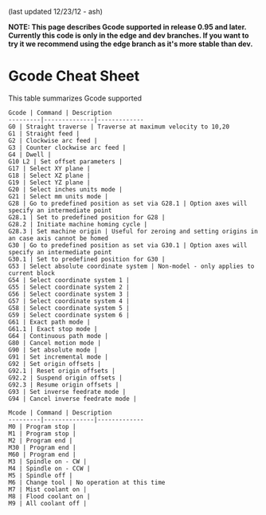 (last updated 12/23/12 - ash) 

**NOTE: This page describes Gcode supported in release 0.95 and later. Currently this code is only in the edge and dev branches. If you want to try it we recommend using the edge branch as it's more stable than dev.**

# Gcode Cheat Sheet
This table summarizes Gcode supported

	Gcode | Command | Description
	---------|--------------|-------------
	G0 | Straight traverse | Traverse at maximum velocity to 10,20 
	G1 | Straight feed | 
	G2 | Clockwise arc feed | 
	G3 | Counter clockwise arc feed | 
	G4 | Dwell | 
	G10 L2 | Set offset parameters | 
	G17 | Select XY plane |
	G18 | Select XZ plane |
	G19 | Select YZ plane |
	G20 | Select inches units mode |
	G21 | Select mm units mode |
	G28 | Go to predefined position as set via G28.1 | Option axes will specify an intermediate point
	G28.1 | Set to predefined position for G28 |
	G28.2 | Initiate machine homing cycle |
	G28.3 | Set machine origin | Useful for zeroing and setting origins in an case axis cannot be homed
	G30 | Go to predefined position as set via G30.1 | Option axes will specify an intermediate point
	G30.1 | Set to predefined position for G30 |
	G53 | Select absolute coordinate system | Non-model - only applies to current block
	G54 | Select coordinate system 1 |
	G55 | Select coordinate system 2 |
	G56 | Select coordinate system 3 |
	G57 | Select coordinate system 4 |
	G58 | Select coordinate system 5 |
	G59 | Select coordinate system 6 |
	G61 | Exact path mode |
	G61.1 | Exact stop mode |
	G64 | Continuous path mode |
	G80 | Cancel motion mode |
	G90 | Set absolute mode |
	G91 | Set incremental mode |
	G92 | Set origin offsets |
	G92.1 | Reset origin offsets |
	G92.2 | Suspend origin offsets |
	G92.3 | Resume origin offsets |
	G93 | Set inverse feedrate mode |
	G94 | Cancel inverse feedrate mode |

 	Mcode | Command | Description
	---------|--------------|-------------
	M0 | Program stop |
	M1 | Program stop |
	M2 | Program end |
	M30 | Program end |
	M60 | Program end |
	M3 | Spindle on - CW |
	M4 | Spindle on - CCW |
	M5 | Spindle off |
	M6 | Change tool | No operation at this time
	M7 | Mist coolant on |
	M8 | Flood coolant on |
	M9 | All coolant off |



